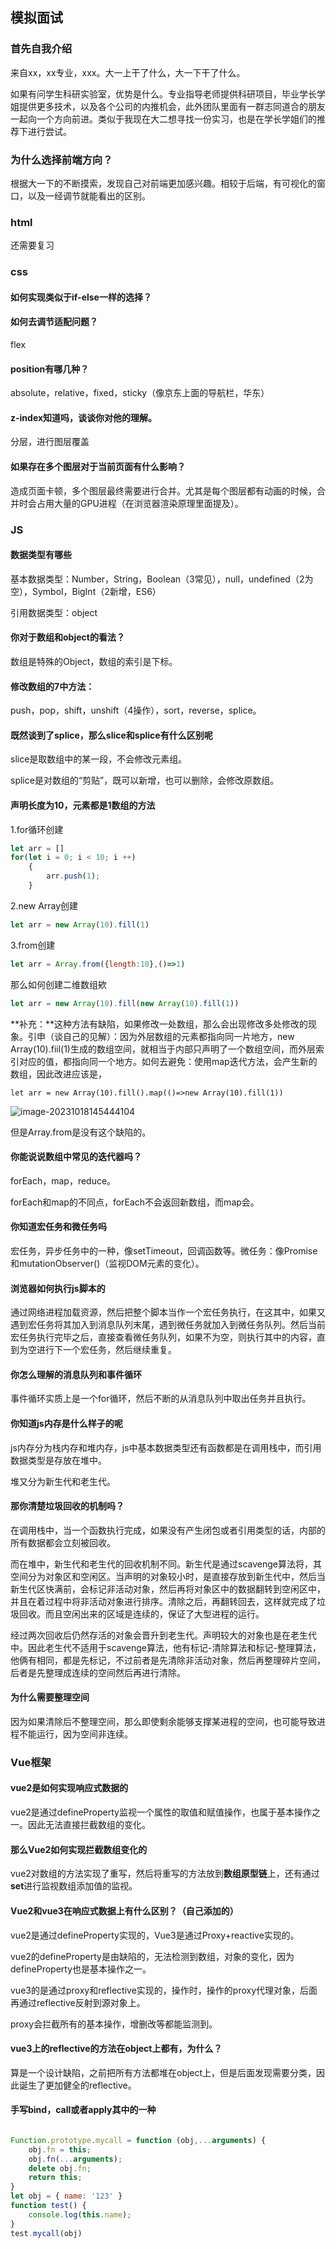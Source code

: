 ## 模拟面试

### 首先自我介绍

来自xx，xx专业，xxx。大一上干了什么，大一下干了什么。

如果有问学生科研实验室，优势是什么。专业指导老师提供科研项目，毕业学长学姐提供更多技术，以及各个公司的内推机会，此外团队里面有一群志同道合的朋友一起向一个方向前进。类似于我现在大二想寻找一份实习，也是在学长学姐们的推荐下进行尝试。

### 为什么选择前端方向？

根据大一下的不断摸索，发现自己对前端更加感兴趣。相较于后端，有可视化的窗口，以及一经调节就能看出的区别。

### html

还需要复习

### css

#### 如何实现类似于if-else一样的选择？

#### 如何去调节适配问题？

flex

#### position有哪几种？

absolute，relative，fixed，sticky（像京东上面的导航栏，华东）

#### z-index知道吗，谈谈你对他的理解。

分层，进行图层覆盖

#### 如果存在多个图层对于当前页面有什么影响？

造成页面卡顿，多个图层最终需要进行合并。尤其是每个图层都有动画的时候，合并时会占用大量的GPU进程（在浏览器渲染原理里面提及）。



### JS

#### 数据类型有哪些

基本数据类型：Number，String，Boolean（3常见），null，undefined（2为空），Symbol，BigInt（2新增，ES6）

引用数据类型：object

#### 你对于数组和object的看法？

数组是特殊的Object，数组的索引是下标。

#### 修改数组的7中方法：

push，pop，shift，unshift（4操作），sort，reverse，splice。

#### 既然谈到了splice，那么slice和splice有什么区别呢

slice是取数组中的某一段，不会修改元素组。

splice是对数组的“剪贴”，既可以新增，也可以删除，会修改原数组。

#### 声明长度为10，元素都是1数组的方法

1.for循环创建

```js
let arr = []
for(let i = 0; i < 10; i ++)
    {
        arr.push(1);
    }
```

2.new Array创建

```js
let arr = new Array(10).fill(1)
```

3.from创建

```js
let arr = Array.from({length:10},()=>1)
```

那么如何创建二维数组欸

```js
let arr = new Array(10).fill(new Array(10).fill(1))
```

**补充：**这种方法有缺陷，如果修改一处数组，那么会出现修改多处修改的现象。引申（谈自己的见解）：因为外层数组的元素都指向同一片地方，new Array(10).fiil(1)生成的数组空间，就相当于内部只声明了一个数组空间，而外层索引对应的值，都指向同一个地方。如何去避免：使用map迭代方法，会产生新的数组，因此改进应该是，

`let arr = new Array(10).fill().map(()=>new Array(10).fill(1))`

![image-20231018145444104](C:%5CUsers%5C%E5%90%83%E6%A9%99%E4%B8%8D%E5%90%83%E9%99%88%5CAppData%5CRoaming%5CTypora%5Ctypora-user-images%5Cimage-20231018145444104.png)

但是Array.from是没有这个缺陷的。

#### 你能说说数组中常见的迭代器吗？

forEach，map，reduce。

forEach和map的不同点，forEach不会返回新数组，而map会。

#### 你知道宏任务和微任务吗

宏任务，异步任务中的一种，像setTimeout，回调函数等。微任务：像Promise和mutationObserver()（监视DOM元素的变化）。

#### 浏览器如何执行js脚本的

通过网络进程加载资源，然后把整个脚本当作一个宏任务执行，在这其中，如果又遇到宏任务将其加入到消息队列末尾，遇到微任务就加入到微任务队列。然后当前宏任务执行完毕之后，直接查看微任务队列，如果不为空，则执行其中的内容，直到为空进行下一个宏任务，然后继续重复。

#### 你怎么理解的消息队列和事件循环

事件循环实质上是一个for循环，然后不断的从消息队列中取出任务并且执行。



#### 你知道js内存是什么样子的呢

js内存分为栈内存和堆内存，js中基本数据类型还有函数都是在调用栈中，而引用数据类型是存放在堆中。

堆又分为新生代和老生代。

#### 那你清楚垃圾回收的机制吗？

在调用栈中，当一个函数执行完成，如果没有产生闭包或者引用类型的话，内部的所有数据都会立刻被回收。

而在堆中，新生代和老生代的回收机制不同。新生代是通过scavenge算法将，其空间分为对象区和空闲区。当声明的对象较小时，是直接存放到新生代中，然后当新生代区快满前，会标记非活动对象，然后再将对象区中的数据翻转到空闲区中，并且在着过程中将非活动对象进行排序。清除之后，再翻转回去，这样就完成了垃圾回收。而且空闲出来的区域是连续的，保证了大型进程的运行。

经过两次回收后仍然存活的对象会晋升到老生代。声明较大的对象也是在老生代中。因此老生代不适用于scavenge算法，他有标记-清除算法和标记-整理算法，他俩有相同，都是先标记，不过前者是先清除非活动对象，然后再整理碎片空间，后者是先整理成连续的空间然后再进行清除。

#### 为什么需要整理空间

因为如果清除后不整理空间，那么即使剩余能够支撑某进程的空间，也可能导致进程不能运行，因为空间非连续。





### Vue框架

#### vue2是如何实现响应式数据的

vue2是通过defineProperty监视一个属性的取值和赋值操作，也属于基本操作之一。因此无法直接拦截数组的变化。

#### 那么Vue2如何实现拦截数组变化的

vue2对数组的方法实现了重写，然后将重写的方法放到**数组原型链**上，还有通过**set**进行监视数组添加值的监视。



#### Vue2和vue3在响应式数据上有什么区别？（自己添加的）

vue2是通过defineProperty实现的，Vue3是通过Proxy+reactive实现的。

vue2的defineProperty是由缺陷的，无法检测到数组，对象的变化，因为defineProperty也是基本操作之一。

vue3的是通过proxy和reflective实现的，操作时，操作的proxy代理对象，后面再通过reflective反射到源对象上。

proxy会拦截所有的基本操作，增删改等都能监测到。



#### vue3上的reflective的方法在object上都有，为什么？

算是一个设计缺陷，之前把所有方法都堆在object上，但是后面发现需要分类，因此诞生了更加健全的reflective。



#### 手写bind，call或者apply其中的一种

```js

Function.prototype.mycall = function (obj,...arguments) {
    obj.fn = this;
    obj.fn(...arguments);
    delete obj.fn;
    return this;
}
let obj = { name: '123' }
function test() {
    console.log(this.name);
}
test.mycall(obj)
```



